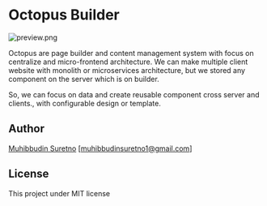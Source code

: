 # Octopus Builder

![preview.png](preview)

Octopus are page builder and content management system with focus on centralize and micro-frontend architecture. We can make multiple client website with monolith or microservices architecture, but we stored any component on the server which is on builder.

So, we can focus on data and create reusable component cross server and clients., with configurable design or template.

## Author

[Muhibbudin Suretno](https://github.com/muhibbudins) [muhibbudinsuretno1@gmail.com]

## License

This project under MIT license